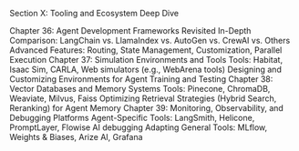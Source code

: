 Section X: Tooling and Ecosystem Deep Dive

Chapter 36: Agent Development Frameworks Revisited
In-Depth Comparison: LangChain vs. LlamaIndex vs. AutoGen vs. CrewAI vs. Others
Advanced Features: Routing, State Management, Customization, Parallel Execution
Chapter 37: Simulation Environments and Tools
Tools: Habitat, Isaac Sim, CARLA, Web simulators (e.g., WebArena tools)
Designing and Customizing Environments for Agent Training and Testing
Chapter 38: Vector Databases and Memory Systems
Tools: Pinecone, ChromaDB, Weaviate, Milvus, Faiss
Optimizing Retrieval Strategies (Hybrid Search, Reranking) for Agent Memory
Chapter 39: Monitoring, Observability, and Debugging Platforms
Agent-Specific Tools: LangSmith, Helicone, PromptLayer, Flowise AI debugging
Adapting General Tools: MLflow, Weights & Biases, Arize AI, Grafana
